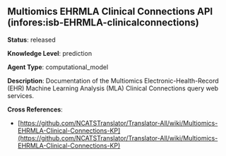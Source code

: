 [//]: # (DO NOT MANUALLY EDIT THIS FILE. IT IS GENERATED FROM A TEMPLATE.)

## Multiomics EHRMLA Clinical Connections API (infores:isb-EHRMLA-clinicalconnections)

**Status**: released
  
**Knowledge Level**: prediction
  
**Agent Type**: computational_model

**Description**: Documentation of the Multiomics Electronic-Health-Record (EHR) Machine Learning Analysis (MLA) Clinical Connections query web services.

**Cross References**:

- [https://github.com/NCATSTranslator/Translator-All/wiki/Multiomics-EHRMLA-Clinical-Connections-KP](https://github.com/NCATSTranslator/Translator-All/wiki/Multiomics-EHRMLA-Clinical-Connections-KP)

